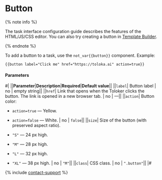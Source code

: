 # Button

{% note info %}

The task interface configuration guide describes the features of the HTML/JS/CSS editor. You can also try creating a button in [Template Builder](../../../template-builder/reference/field.button-radio.md).

{% endnote %}

To add a button to a task, use the `not_var{{button}}` component. Example:

```plaintext
{{button label="Click me" href="https://toloka.ai" action=true}}
```

#### Parameters

#|
||**Parameter**|**Description**|**Required**|**Default value**||
||`label`| Button label | no | empty string||
||`href`| Link that opens when the Toloker clicks the button. The link is opened in a new browser tab. | no | —||
||`action`| Button color:

- `action=true` — Yellow.

- `action=false` — White. | no | `false`||
||`size`| Size of the button (with preserved aspect ratio).

- `"S"` — 24 px high.

- `"M"` — 28 px high.

- `"L"` — 32 px high.

- `"XL"` — 38 px high. | no | `"M"`||
||`class`| CSS class. | no | `".button"`||
|#

{% include [contact-support](../../_includes/contact-support.md) %}